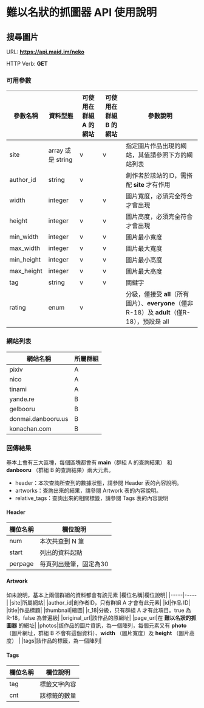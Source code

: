 
# 難以名狀的抓圖器 API 使用說明

## 搜尋圖片

URL: __https://api.maid.im/neko__

HTTP Verb: __GET__

### 可用參數

| 參數名稱 | 資料型態 | 可使用在群組 A 的網站 | 可使用在群組 B 的網站 | 參數說明 |
|----------|----------|-----|----|-----|
|  site  |  array 或是 string |v  |  v | 指定圖片作品出現的網站，其值請參照下方的網站列表|
| author_id|string|v||創作者於該站的ID，需搭配 **site** 才有作用|
| width| integer|v | v|圖片寬度，必須完全符合才會出現|
|height|integer|v|v|圖片高度，必須完全符合才會出現|
|min_width|integer|v|v|圖片最小寬度|
|max_width|integer|v|v|圖片最大寬度|
|min_height|integer|v|v|圖片最小高度|
|max_height|integer|v|v|圖片最大高度|
|tag|string|v|v|關鍵字|
|rating|enum|v||分級，僅接受 **all**（所有圖片）、**everyone**（僅非R-18）及 **adult**（僅R-18），預設是 all|

### 網站列表

| 網站名稱  | 所屬群組 |
|----------|----------|
|  pixiv |  A  |
| nico | A | 
|tinami | A|
|yande.re|B|
|gelbooru|B|
|donmai.danbooru.us|B|
|konachan.com|B|

### 回傳結果
基本上會有三大區塊，每個區塊都會有 **main**（群組 A 的查詢結果） 和 **danbooru** （群組 B 的查詢結果）兩大元素。
* header：本次查詢所查到的數據狀態，請參閱 Header 表的內容說明。
* artworks：查詢出來的結果，請參閱 Artwork 表的內容說明。
* relative_tags：查詢出來的相關標籤，請參閱 Tags 表的內容說明

#### Header
|欄位名稱|欄位說明|
|-----|-----|
|num|本次共查到 N 筆|
|start|列出的資料起點|
|perpage|每頁列出幾筆，固定為30|

#### Artwork
如未說明，基本上兩個群組的資料都會有該元素
|欄位名稱|欄位說明|
|-----|-----|
|site|所屬網站|
|author_id|創作者ID，只有群組 A 才會有此元素|
|id|作品 ID|
|title|作品標題|
|thumbnail|縮圖|
|r_18|分級，只有群組 A 才有此項目。true 為 R-18，false 為普遍級|
|original_url|該作品的原網址|
|page_url|在 **難以名狀的抓圖器** 的網址|
|photos|該作品的圖片資訊，為一個陣列，每個元素又有 **photo** （圖片網址，群組 B 不會有這個資料）、**width** （圖片寬度）及 **height** （圖片高度） |
|tags|該作品的標籤，為一個陣列|

#### Tags 
|欄位名稱|欄位說明|
|-----|-----|
|tag|標籤文字內容|
|cnt|該標籤的數量|

